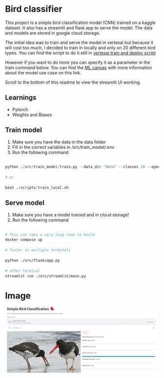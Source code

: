 # Bird classifier

This project is a simple bird classification model (CNN) trained on a kaggle dataset. It also has a streamlit and flask app to serve the model. The data and models are stored in google cloud storage.

The initial idea was to train and serve the model in vertexai but because it will cost too much, I decided to train in locally and only on 20 different bird types. You can find the script to do it still in [vertexai train and deploy script](./scripts/train_and_deploy.sh)

However if you want to do more you can specify it as a parameter in the train command below. You can find the [ML canvas](./USE_CASE.md) with more information about the model use case on this link.

Scroll to the bottom of this readme to view the streamlit UI working.

## Learnings

- Pytorch
- Weights and Biases

## Train model

1. Make sure you have the data in the data folder
2. Fill in the correct variables in /src/train_model/.env
3. Run the following command

```python

python ./src/train_model/train.py --data_dir "data" --classes 20 --epochs 10 --batch_size 32 --learning_rate 0.001 --device "cuda" --seed 42 --wandb_project "bird-classification" --model_name "bird_classifier" --save-frequency 1 --refresh_data

# or

bash ./scripts/train_local.sh


```

## Serve model

1. Make sure you have a model trained and in cloud storage!
2. Run the following command

```bash

# This can take a very long time to build
docker compose up

# faster in multiple terminals

python ./src/flask/app.py

# other terminal
streamlit run ./src/streamlit/main.py

```

# Image

![image](./art/image.png)
